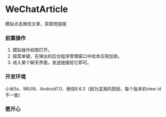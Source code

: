 # WeChatArticle
模拟点击微信文章，获取短链接

### 前置操作
1. 模拟操作权限打开。
2. 按菜单键，在弹出的后台程序管理窗口中给本应用加锁。
3. 进入某个聊天界面，发送链接给它即可。

### 开发环境
小米5s、MIUI9、Android7.0、微信6.6.3（因为混淆的原因，每个版本的view id不一致）

### 愿开心